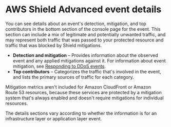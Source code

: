 # AWS Shield Advanced event details<a name="ddos-event-details"></a>

You can see details about an event's detection, mitigation, and top contributors in the bottom section of the console page for the event\. This section can include a mix of legitimate and potentially unwanted traffic, and may represent both traffic that was passed to your protected resource and traffic that was blocked by Shield mitigations\.
+ **Detection and mitigation** – Provides information about the observed event and any applied mitigations against it\. For information about event mitigation, see [Responding to DDoS events](ddos-responding.md)\.
+ **Top contributors** – Categorizes the traffic that's involved in the event, and lists the primary sources of traffic for each category\. 

Mitigation metrics aren't included for Amazon CloudFront or Amazon Route 53 resources, because these services are protected by a mitigation system that's always enabled and doesn't require mitigations for individual resources\. 

The details sections vary according to whether the information is for an infrastructure layer or application layer event\. 
